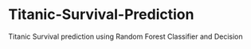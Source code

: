 # Titanic-Survival-Prediction
Titanic Survival prediction using Random Forest Classifier and Decision
